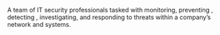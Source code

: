 A team of IT security professionals tasked with monitoring, preventing , detecting , investigating, and responding to threats within a company’s network and systems.